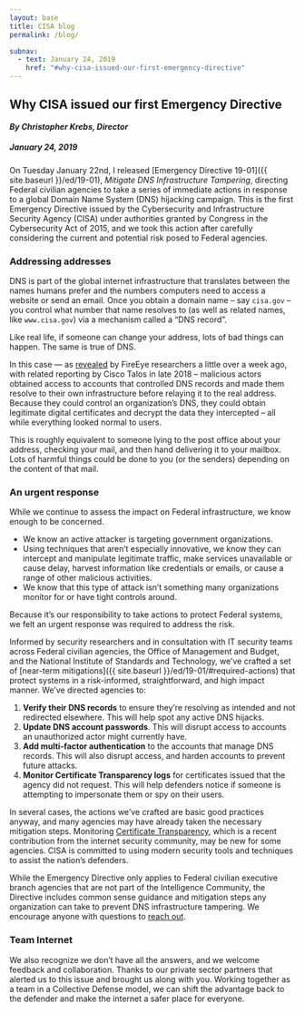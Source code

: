 ```yaml
---
layout: base
title: CISA blog
permalink: /blog/

subnav:
  - text: January 24, 2019
    href: "#why-cisa-issued-our-first-emergency-directive"
---
```

## Why CISA issued our first Emergency Directive
_**By Christopher Krebs, Director**_
##### January 24, 2019

On Tuesday January 22nd, I released [Emergency Directive 19-01]({{ site.baseurl }}/ed/19-01), *Mitigate DNS Infrastructure Tampering*, directing Federal civilian agencies to take a series of immediate actions in response to a global Domain Name System (DNS) hijacking campaign. This is the first Emergency Directive issued by the Cybersecurity and Infrastructure Security Agency (CISA) under authorities granted by Congress in the Cybersecurity Act of 2015, and we took this action after carefully considering the current and potential risk posed to Federal agencies.

### Addressing addresses
DNS is part of the global internet infrastructure that translates between the names humans prefer and the numbers computers need to access a website or send an email. Once you obtain a domain name – say `cisa.gov` – you control what number that name resolves to (as well as related names, like `www.cisa.gov`) via a mechanism called a “DNS record”.

Like real life, if someone can change your address, lots of bad things can happen. The same is true of DNS.

In this case — as [revealed](https://www.us-cert.gov/ncas/current-activity/2019/01/10/DNS-Infrastructure-Hijacking-Campaign) by FireEye researchers a little over a week ago, with related reporting by Cisco Talos in late 2018 – malicious actors obtained access to accounts that controlled DNS records and made them resolve to their own infrastructure before relaying it to the real address. Because they could control an organization’s DNS, they could obtain legitimate digital certificates and decrypt the data they intercepted – all while everything looked normal to users.

This is roughly equivalent to someone lying to the post office about your address, checking your mail, and then hand delivering it to your mailbox. Lots of harmful things could be done to you (or the senders) depending on the content of that mail.

### An urgent response
While we continue to assess the impact on Federal infrastructure, we know enough to be concerned.

* We know an active attacker is targeting government organizations.
* Using techniques that aren’t especially innovative, we know they can intercept and manipulate legitimate traffic, make services unavailable or cause delay, harvest information like credentials or emails, or cause a range of other malicious activities.
* We know that this type of attack isn’t something many organizations monitor for or have tight controls around.

Because it’s our responsibility to take actions to protect Federal systems, we felt an urgent response was required to address the risk.

Informed by security researchers and in consultation with IT security teams across Federal civilian agencies, the Office of Management and Budget, and the National Institute of Standards and Technology, we’ve crafted a set of [near-term mitigations]({{ site.baseurl }}/ed/19-01/#required-actions) that protect systems in a risk-informed, straightforward, and high impact manner. We’ve directed agencies to:

1. **Verify their DNS records** to ensure they’re resolving as intended and not redirected elsewhere. This will help spot any active DNS hijacks.
2. **Update DNS account passwords**. This will disrupt access to accounts an unauthorized actor might currently have.
3. **Add multi-factor authentication** to the accounts that manage DNS records. This will also disrupt access, and harden accounts to prevent future attacks.
4. **Monitor Certificate Transparency logs** for certificates issued that the agency did not request. This will help defenders notice if someone is attempting to impersonate them or spy on their users.

In several cases, the actions we’ve crafted are basic good practices anyway, and many agencies may have already taken the necessary mitigation steps. Monitoring [Certificate Transparency](https://www.certificate-transparency.org/how-ct-works), which is a recent contribution from the internet security community, may be new for some agencies. CISA is committed to using modern security tools and techniques to assist the nation’s defenders.

While the Emergency Directive only applies to Federal civilian executive branch agencies that are not part of the Intelligence Community, the Directive includes common sense guidance and mitigation steps any organization can take to prevent DNS infrastructure tampering. We encourage anyone with questions to [reach out](mailto:NCCICcustomerservice@hq.dhs.gov).

### Team Internet
We also recognize we don’t have all the answers, and we welcome feedback and collaboration. Thanks to our private sector partners that alerted us to this issue and brought us along with you. Working together as a team in a Collective Defense model, we can shift the advantage back to the defender and make the internet a safer place for everyone.
